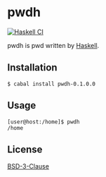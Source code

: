 # pwdh
[![Haskell CI](https://github.com/ghsable/pwdh/actions/workflows/haskell.yml/badge.svg)](https://github.com/ghsable/pwdh/actions/workflows/haskell.yml)

pwdh is pwd written by [Haskell](https://www.haskell.org/).

## Installation
```console
$ cabal install pwdh-0.1.0.0
```

## Usage
```console
[user@host:/home]$ pwdh
/home
```

## License
[BSD-3-Clause](https://spdx.org/licenses/BSD-3-Clause.html)
